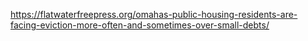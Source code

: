 https://flatwaterfreepress.org/omahas-public-housing-residents-are-facing-eviction-more-often-and-sometimes-over-small-debts/